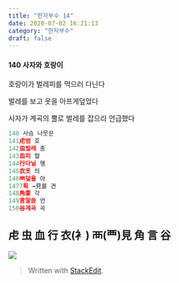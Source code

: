 ```yaml
---
title: "한자부수 14"
date: 2020-07-02 16:21:13
category: "한자부수"
draft: false
---
```

#### 140 사자와 호랑이

호랑이가  벌레피를  먹으러  다닌다

벌레를  보고  옷을  아프게덮었다

사자가 계곡의 뿔로 벌레를 잡으라 언급했다
```js
140 사슴 나뭇꾼
141虍범 호
142虫벌레 충
143血피 혈
144行다닐 행
145衣옷 의
146襾덮을 아
1477획 →見볼 견
148角뿔 각
149言말씀 언
150谷계곡 곡

```
## 虍 虫 血 行 衣(衤) 襾(覀)見 角 言 谷
![](https://i.ibb.co/0QP1PkS/140.png)

> Written with [StackEdit](https://stackedit.io/).
<!--stackedit_data:
eyJoaXN0b3J5IjpbLTE0MDQwNjM5MTAsNDkxNTM0OThdfQ==
-->